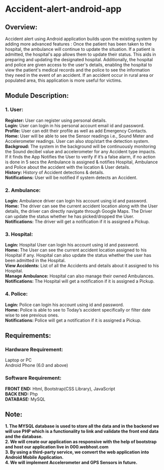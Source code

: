 # Accident-alert-android-app

## Overview:
Accident alert using Android application builds upon the existing system by adding more advanced features : Once the patient has been taken to the hospital, the ambulance will continue to update the situation. If a patient is admitted, the hospital's app allows them to update their status. This aids in preparing and updating the designated hospital. Additionally, the hospital and police are given access to the user's details, enabling the hospital to view the patient's medical records and the police to see the information they need in the event of an accident. If an  accident  occur in rural area or populated area, this application is more useful for victims.

## Module Description:
### 1. User:
**Register:** User can register using personal details.<br>
**Login:** User can login in his personal account email id and password.<br>
**Profile:** User can edit their profile as well as add Emergency Contacts.<br>
**Home:** User will be able to see the Sensor readings i.e., Sound Meter and Accelerometer readings. User can also stop/start the detection system.<br>
**Backgroud:** The system in the background will be continuously monitoring the Sound decibel value and accelerometer for any Accident type impacts. If it finds the App Notifies the User to verify if it’s a false alarm, if no action is done in 5 secs the Ambulance is assigned & notifies Hospital, Ambulance and Police about the accident with the location & User details.<br>
**History:** History of Accident detections & details.<br>
**Notifications:** User will be notified if system detects an Accident.<br>

### 2. Ambulance:
**Login:** Ambulance driver can login his account using id and password.<br>
**Home:** The driver can see the current accident location along with the User details, the driver can directly navigate through Google Maps. The Driver can update the status whether he has picked/dropped the User.<br>
**Notifications:** The driver will get a notification if it is assigned a Pickup.<br>

### 3. Hospital:
**Login:** Hospital User can login his account using id and password.<br>
**Home:** The User can see the current accident location assigned to his Hospital if any. Hospital can also update the status whether the user has been admitted in the Hospital.<br>
**View Accidents:** List of all the Accidents and details about it assigned to his Hospital. <br>
**Manage Ambulance:** Hospital can also manage their owned Ambulances.<br>
**Notifications:** The Hospital will get a notification if it is assigned a Pickup.<br>

### 4. Police:
**Login:** Police can login his account using id and password.<br>
**Home:** Police is able to see to Today’s accident specifically or filter date wise to see previous ones.<br>
**Notifications:** Police will get a notification if it is assigned a Pickup.<br>

## Requirements:
### Hardware Requirement: 
Laptop or PC<br>
Android Phone (6.0 and above)<br>

### Software Requirement:
**FRONT END:**  Html, Bootstrap(CSS Library), JavaScript<br>
**BACK END:** Php<br>
**DATABASE:** MySQL
<br>
## Note:
**1. The MYSQL database is used to store all the data and in the backend we will use PHP which is a functionality to link and validate the front end data and the database.**<br>
**2. We will create our application as responsive with the help of bootstrap and host our application live in 000.webhost.com** <br>
**3. By using a third-party service, we convert the web application into Android Mobile Application.**<br>
**4. We will implement Accelerometer and GPS Sensors in future.**
